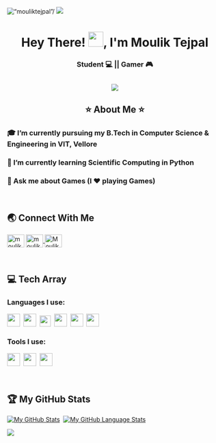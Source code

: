 <img src="https://komarev.com/ghpvc/?username=MoulikTejpal&label=Profile Views&color=blue&style=flat" alt=“mouliktejpal”/> <a href="https://www.linkedin.com/in/mouliktejpal"><img src="https://img.shields.io/badge/LinkedIn-Moulik%20Tejpal-blue"></a> </span>

<h1 align="center"> Hey There! <img src=https://user-images.githubusercontent.com/98741486/180621020-83c6fe62-f8e4-41ad-bad0-87e1630e78a5.gif width="35px" height="35px">, I'm Moulik Tejpal</a></h1>
<h3 align="center"> Student 💻 ||  Gamer 🎮 </h3>
<h2 align="center">
  <img src="https://readme-typing-svg.herokuapp.com?font=Hubot+Sans&weight=600&size=30&pause=500&color=0F95E8&center=true&width=435&lines=Glad+to+meet+you!">
</h2>

<h2 align="center"> ⭐ About Me ⭐ </h2>

### :mortar_board: I’m currently pursuing my B.Tech in Computer Science & Engineering in VIT, Vellore
### 🌱 I’m currently learning Scientific Computing in Python
### 💬 Ask me about Games (I ❤️ playing Games)

&nbsp;
## 🌏 Connect With Me 

<p align="left>
<a href="https://www.linkedin.com/in/mouliktejpal/" target="blank"><img align="center" src="https://www.vectorlogo.zone/logos/linkedin/linkedin-icon.svg"
alt="moulik-tejpal" height="30" width="40"/>
</a>
<a href="https://www.hackerrank.com/moulik_tejpal" target="blank"><img align="center" src="https://raw.githubusercontent.com/rahuldkjain/github-profile-readme-generator/master/src/images/icons/Social/hackerrank.svg" alt="moulik_tejpal" height="30" width="40" />
</a>
<a href="https://leetcode.com/MoulikTejpal/" target="blank"><img align="center" src="https://raw.githubusercontent.com/rahuldkjain/github-profile-readme-generator/master/src/images/icons/Social/leet-code.svg" alt="MoulikTejpal" height="30" width="40" />
</a>
</p>

&nbsp;
## 💻 Tech Array

### Languages I use: 
<span><img src="https://cdn.jsdelivr.net/gh/devicons/devicon@latest/icons/python/python-original.svg" width="30px"></span>&nbsp;
<span><img src="https://cdn.jsdelivr.net/gh/devicons/devicon@latest/icons/c/c-original.svg" width="30px"></span>&nbsp;
<span><img src="https://upload.wikimedia.org/wikipedia/commons/thumb/1/18/ISO_C%2B%2B_Logo.svg/1822px-ISO_C%2B%2B_Logo.svg.png" width="26px"></span>&nbsp;
<span><img src="https://cdn.icon-icons.com/icons2/2415/PNG/512/java_original_wordmark_logo_icon_146459.png" width="30px"></span>&nbsp;
<span><img src="https://cdn.jsdelivr.net/gh/devicons/devicon@latest/icons/html5/html5-plain.svg" width="30px"></span>&nbsp;
<span><img src="https://cdn.jsdelivr.net/gh/devicons/devicon@latest/icons/css3/css3-plain.svg" width="30px"></span>&nbsp;
<!--- <span><img src="https://cdn.jsdelivr.net/gh/devicons/devicon@latest/icons/javascript/javascript-original.svg" width="30px"></span>&nbsp; -->

### Tools I use:
<span><img src="https://cdn.jsdelivr.net/gh/devicons/devicon@latest/icons/vscode/vscode-original.svg" width="30px"></span>&nbsp;
<span><img src="https://www.nicepng.com/png/detail/85-851058_anaconda-icon-anaconda-python-icon.png" width="30px"></span>&nbsp;
<span><img src="https://upload.wikimedia.org/wikipedia/en/5/56/Xcode_14_icon.png" width="30px"></span>&nbsp; 

&nbsp;
## 🏆 My GitHub Stats
[![My GitHub Stats](https://github-readme-stats.vercel.app/api/?username=MoulikTejpal&count_private=true&title_color=ffffff&text_color=ffffff&bg_color=DEG,69c1d0,0d96e8&showicons=true)]()&nbsp;
[![My GitHub Language Stats](https://github-readme-stats.vercel.app/api/top-langs/?username=MoulikTejpal&langs_count=5&title_color=ffffff&text_color=ffffff&bg_color=DEG,0d96e8,69c1d0&theme=apprentice)]()
<p><img align="center" src="https://github-readme-streak-stats.herokuapp.com?user=MoulikTejpal&theme=ocean-gradient" /> </p>
